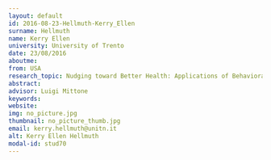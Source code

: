 ```yaml
---
layout: default 
id: 2016-08-23-Hellmuth-Kerry_Ellen
surname: Hellmuth
name: Kerry Ellen
university: University of Trento
date: 23/08/2016
aboutme: 
from: USA
research_topic: Nudging toward Better Health: Applications of Behavioral Economics to enhance Health and Wellbeing
abstract: 
advisor: Luigi Mittone
keywords: 
website: 
img: no_picture.jpg
thumbnail: no_picture_thumb.jpg
email: kerry.hellmuth@unitn.it
alt: Kerry Ellen Hellmuth
modal-id: stud70
---
```

